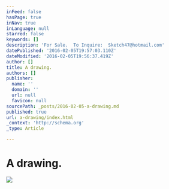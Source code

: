 ```yaml
---
inFeed: false
hasPage: true
inNav: true
inLanguage: null
starred: false
keywords: []
description: 'For Sale.  To Inquire:  Sketch47@hotmail.com'
datePublished: '2016-02-05T19:57:03.110Z'
dateModified: '2016-02-05T19:56:37.419Z'
author: []
title: A drawing.
authors: []
publisher:
  name: ''
  domain: ''
  url: null
  favicon: null
sourcePath: _posts/2016-02-05-a-drawing.md
published: true
url: a-drawing/index.html
_context: 'http://schema.org'
_type: Article

---
```

# A drawing.
![](https://the-grid-user-content.s3-us-west-2.amazonaws.com/6b582e5a-3056-4f05-becc-06db1270d094.png)